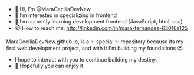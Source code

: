 - 👋 Hi, I’m @MaraCeciliaDevNew
- 👀 I’m interested in specializing in frontend 
- 🌱 I’m currently learning development frontend (JavaScript, html, css)
- 📫 How to reach me: http://linkedin.com/in/mara-fernández-63016a125

MaraCeciliaDevNew.github.io, is a ✨ special ✨ repository because its my first web development project, and with it I'm building my foundations 😍.

- I hope to interact with you to continue building my destiny.
- 💞 Hopefully you can enjoy it. 
